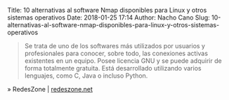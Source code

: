 Title: 10 alternativas al software Nmap disponibles para Linux y otros sistemas operativos
Date: 2018-01-25 17:14
Author: Nacho Cano
Slug: 10-alternativas-al-software-nmap-disponibles-para-linux-y-otros-sistemas-operativos

> Se trata de uno de los softwares más utilizados por usuarios y profesionales
> para conocer, sobre todo, las conexiones activas existentes en un equipo.
> Posee licencia GNU y se puede adquirir de forma totalmente gratuita. Está
> desarrollado utilizando varios lenguajes, como C, Java o incluso Python.

» RedesZone | [redeszone.net][]

  [redeszone.net]: https://www.redeszone.net/2018/01/24/10-alternativas-al-software-nmap-disponibles-linux-otros-sistemas-operativos/
    "10 alternativas al software Nmap disponibles para Linux y otros sistemas operativos"
